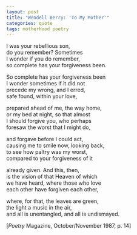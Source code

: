 ```yaml
---
layout: post
title: "Wendell Berry: 'To My Mother'"
categories: quote
tags: motherhood poetry
---
```


I was your rebellious son,  
do you remember? Sometimes  
I wonder if you do remember,  
so complete has your forgiveness been.  

So complete has your forgiveness been  
I wonder sometimes if it did not  
precede my wrong, and I erred,  
safe found, within your love,  

prepared ahead of me, the way home,  
or my bed at night, so that almost  
I should forgive you, who perhaps  
foresaw the worst that I might do,  

and forgave before I could act,  
causing me to smile now, looking back,  
to see how paltry was my worst,  
compared to your forgiveness of it  

already given. And this, then,  
is the vision of that Heaven of which  
we have heard, where those who love  
each other have forgiven each other,  

where, for that, the leaves are green,  
the light a music in the air,  
and all is unentangled, 
and all is undismayed.  

[*Poetry* Magazine, October/November 1987, p. 14]